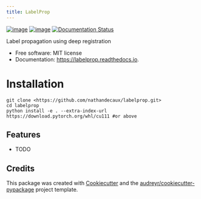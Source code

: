 ```yaml
---
title: LabelProp
---
```


[![image](https://img.shields.io/pypi/v/labelprop.svg)](https://pypi.python.org/pypi/deep-labelprop) [![image](https://img.shields.io/travis/nathandecaux/labelprop.svg)](https://travis-ci.com/nathandecaux/labelprop) [![Documentation Status](https://readthedocs.org/projects/labelprop/badge/?version=latest)](https://labelprop.readthedocs.io/en/latest/?version=latest)

Label propagation using deep registration

-   Free software: MIT license
-   Documentation: <https://labelprop.readthedocs.io>.

Installation
============

    git clone <https://github.com/nathandecaux/labelprop.git> 
    cd labelprop
    python install -e . --extra-index-url https://download.pytorch.org/whl/cu111 #or above

Features
--------

-   TODO

Credits
-------

This package was created with
[Cookiecutter](https://github.com/audreyr/cookiecutter) and the
[audreyr/cookiecutter-pypackage](https://github.com/audreyr/cookiecutter-pypackage)
project template.